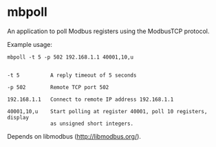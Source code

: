 mbpoll
======

An application to poll Modbus registers using the ModbusTCP protocol.

Example usage:

    mbpoll -t 5 -p 502 192.168.1.1 40001,10,u
    
    
    -t 5          A reply timeout of 5 seconds
  
    -p 502        Remote TCP port 502
  
    192.168.1.1   Connect to remote IP address 192.168.1.1
  
    40001,10,u    Start polling at register 40001, poll 10 registers, display
                  as unsigned short integers.
  

Depends on libmodbus (http://libmodbus.org/).

